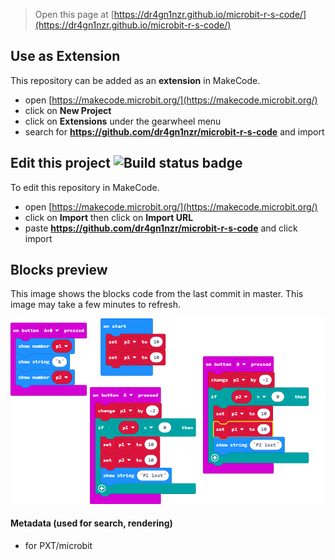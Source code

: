 
> Open this page at [https://dr4gn1nzr.github.io/microbit-r-s-code/](https://dr4gn1nzr.github.io/microbit-r-s-code/)

## Use as Extension

This repository can be added as an **extension** in MakeCode.

* open [https://makecode.microbit.org/](https://makecode.microbit.org/)
* click on **New Project**
* click on **Extensions** under the gearwheel menu
* search for **https://github.com/dr4gn1nzr/microbit-r-s-code** and import

## Edit this project ![Build status badge](https://github.com/dr4gn1nzr/microbit-r-s-code/workflows/MakeCode/badge.svg)

To edit this repository in MakeCode.

* open [https://makecode.microbit.org/](https://makecode.microbit.org/)
* click on **Import** then click on **Import URL**
* paste **https://github.com/dr4gn1nzr/microbit-r-s-code** and click import

## Blocks preview

This image shows the blocks code from the last commit in master.
This image may take a few minutes to refresh.

![A rendered view of the blocks](https://github.com/dr4gn1nzr/microbit-r-s-code/raw/master/.github/makecode/blocks.png)

#### Metadata (used for search, rendering)

* for PXT/microbit
<script src="https://makecode.com/gh-pages-embed.js"></script><script>makeCodeRender("{{ site.makecode.home_url }}", "{{ site.github.owner_name }}/{{ site.github.repository_name }}");</script>
